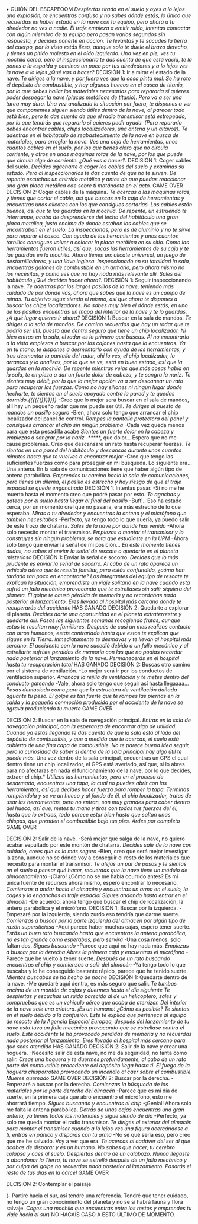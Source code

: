 •	GUIÓN DEL ESCAPEOOM
*Despiertas tirado en el suelo y oyes a lo lejos una explosión, te encuentras confuso y no sabes dónde estás, lo único que recuerdas es haber estado en la nave con tu equipo, pero ahora a tu alrededor no ves a nadie.*
*El traje empieza a emitir ruido, intentas contactar con algún miembro de tu equipo pero pasan varios segundos sin respuesta, y decides ponerte en acción.*
*Te levantas y te sacudes la tierra del cuerpo, por lo visto estás ileso, aunque solo te duele el brazo derecho, y tienes un pitido molesto en el oído izquierdo.*
*Una vez en pie, ves tu mochila cerca, pero al inspeccionarla te das cuenta de que está vacía, te la pones a la espalda y caminas un poco por tus alrededores y a lo lejos ves la nave a lo lejos ¿Qué vas a hacer?* 
DECISIÓN 1: Ir a mirar el estado de la nave.
*Te diriges a la nave, y por fuera ves que la cosa pinta mal. Se ha roto el depósito de combustible, y hay algunos huecos en el casco de titanio, por lo que debes hallar los materiales necesarios para repararla si quieres poder despegar la nave (placas metálicas de titanio). Pero va a ser una tarea muy dura.*
*Una vez analizada la situación por fuera, te dispones a ver que componentes siguen siendo útiles dentro de la nave, al parecer todo está bien, pero te das cuenta de que el radio transmisor está estropeado, por lo que tendrás que repararlo si quieres pedir ayuda. (Para repararlo debes encontrar cables, chips localizadores, una antena y un altavoz).*
*Te adentras en el habitáculo de reabastecimiento de la nave en busca de materiales, para arreglar la nave. Ves una caja de herramientas, unos cuantos cables en el suelo, por los que tienes claro que no circula corriente, y otros en unas máquinas rotas de la nave, por los que puede que circule algo de corriente. ¿Qué vas a hacer?.*
DECISIÓN 1: Coger cables del suelo.
*Decides agacharte a coger los cables del suelo y examinas su estado. Pero al inspeccionarlos te das cuenta de que no te sirven.*
*De repente escuchas un chirrido metálico y antes de que puedas reaccionar una gran placa metálica cae sobre ti matándote en el acto.*
GAME OVER
DECISIÓN 2: Coger cables de la máquina.
*Te acercas a las máquinas rotas, y tienes que cortar el cable, así que buscas en la caja de herramientas y encuentras unos alicates con los que consigues cortarlas. Los cables están buenos, así que te los guardas en la mochila.*
*De repente, un estruendo te interrumpe, acaba de desprenderse del techo del habitáculo una gran placa metálica, justo encima de donde estaban los cables que se encontraban en el suelo. La inspeccionas, pero es de aluminio y no te sirve para reparar el casco. Con ayuda de las herramientas y unos cuantos tornillos consigues volver a colocar la placa metálica en su sitio.*
*Como las herramientas fueron útiles, así que, sacas las herramientas de su caja y te las guardas en la mochila. Ahora tienes un: alicate universal, un juego de destornilladores, y una llave inglesa.*
*Inspeccionado en su totalidad la sala, encuentras galones de combustible en un armario, pero ahora mismo no los necesitas, y como ves que no hay nada más relevante allí. Sales del habitáculo ¿Qué decides hacer ahora?.*
DECISIÓN 1: Seguir inspeccionando la nave.
*Te adentras por los largos pasillos de la nave, teniendo más cuidado de por dónde vas, ahora que sabes que la nave es un campo de minas. Tu objetivo sigue siendo el mismo, así que ahora te dispones a buscar los chips localizadores. No sabes muy bien el dónde estás, en uno de los pasillos encuentras un mapa del interior de la nave y te lo guardas. ¿A qué lugar quieres ir ahora?*
DECISIÓN 1: Buscar en la sala de mandos.
*Te diriges a la sala de mandos. De camino recuerdas que hay un radar que te podría ser útil, puesto que dentro seguro que tiene un chip localizador. Ni bien entras en la sala, el radar es lo primero que buscas. Al no encontrarlo a la vista empiezas a buscar por los cajones hasta que lo encuentras. Ya en tu mano, te dispones a desmontarlo con ayuda de las herramientas, y tras desmontar la pantalla del radar, ahí lo ves, el chip localizador, lo arrancas y lo analizas, por lo que se ve, está en buen estado, así que la guardas en la mochila. De repente mientras veías que más cosas había en la sala, te empieza a dar un fuerte dolor de cabeza, y te sangra la nariz.*
*Te sientes muy débil; por lo que la mejor opción va a ser descansar un rato para recuperar las fuerzas. Como no hay sillones ni ningún lugar donde hecharte, te sientas en el suelo apoyado contra la pared y te quedas dormido.{{{{{{}}}}}}}*
-Creo que lo mejor será buscar en el sala de mandos, allí hay un pequeño radar que me puede ser útil.
*Te diriges al puesto de mandos un pasillo seguro*
-Bien, ahora solo tengo que arrancar el chip localizador del panel de control.
*Rompes la pantalla protectora del panel y consigues arrancar el chip sin ningún problema*
-Cada vez queda menos para que esta pesadilla acabe
*Sientes un fuerte dolor en la cabeza y empiezas a sangrar por la nariz*
-*****, que dolor... Espero que no me cause problemas. Creo que descansaré un rato hasta recuperar fuerzas.
*Te sientas en una pared del habitáculo y descansas durante unos cuantos minutos hasta que te vuelves a encontrar mejor*
-Creo que tengo las suficientes fuerzas como para proseguir en mi búsqueda. Lo siguiente era… Una antena. En la sala de comunicaciones tiene que haber algún tipo de antena parabólica.
*Emprendes tu camino hacia la sala de comunicaciones, pero tienes un dilema, el pasillo es estrecho y hay riesgo de que el traje espacial se quede enganchado*
DECISIÓN 1: Intentas pasar.
-Si no me he muerto hasta el momento creo que podré pasar por esto.
*Te agachas y gateas por el suelo hasta llegar al final del pasillo*
-Buff… Eso ha estado cerca, por un momento creí que no pasaría, era más estrecho de lo que esperaba.
*Miras a tu alrededor y encuentras la antena y el micrófono que también necesitabas*
-Perfecto, ya tengo todo lo que quería, ya puedo salir de este trozo de chatarra.
*Sales de la nave por donde has venido*
-Ahora solo necesito montar el transmisor.
*Empiezas a montar el transmisor y lo construyes sin ningún problema, se nota que estudiaste en la UPM*
-Ahora solo tengo que enviar la señal de mi posición…
*En este momento tienes dudas, no sabes si enviar la señal de rescate o quedarte en el planeta misterioso*
DECISIÓN 1: Enviar la señal de socorro.
*Decides que lo más prudente es enviar la señal de socorro. Al cabo de un rato aparece un vehículo aéreo que te resulta familiar, pero estás confundido, ¿cómo han tardado tan poco en encontrarte? Los integrantes del equipo de rescate te explican la situación, emprendiste un viaje solitario en la nave cuando esta sufrió un fallo mecánico provocando que te estrellases sin salir siquiera del planeta. El golpe te causó pérdida de memoria y no recordabas nada posterior al lanzamiento. Eres llevado al hospital más cercano donde te recuperarás del accidente*
HAS GANADO
DECISIÓN 2: Quedarte a explorar el planeta.
*Decides darte una oportunidad en el planeta extraterrestre y quedarte allí. Pasas las siguientes semanas recogiendo frutas, aunque estas te resultan muy familiares. Después de casi un mes realizas contacto con otros humanos, estás contrariado hasta que estos te explican que sigues en la Tierra. Inmediatamente te desmayas y te llevan al hospital más cercano. El accidente con la nave sucedió debido a un fallo mecánico y al estrellarte sufriste perdidas de memoria con las que no podías recordar nada posterior al lanzamiento de la nave. Permanecerás en el hospital hasta tu recuperación total*
HAS GANADO
DECISIÓN 2: Buscas otro camino por el sistema de ventilación.
-Lo mejor será ir por los conductos de ventilación superior.
*Arrancas la rejilla de ventilación y te metes dentro del conducto gateando*
-Vale, ahora solo tengo que seguir así hasta llegaaaa… 
*Pesas demasiado como para que la estructura de ventilación dañada aguante tu peso. El golpe es tan fuerte que te rompes las piernas en la caída y la pequeña conmoción producida por el accidente de la nave se agrava produciendo tu muerte*
GAME OVER

DECISIÓN 2: Buscar en la sala de navegación principal.
*Entras en la sala de navegación principal, con la esperanza de encontrar algo de utilidad. Cuando ya estás llegando te das cuenta de que la sala está al lado del depósito de combustible, y que a medida que te acercas, el suelo está cubierto de una fina capa de combustible. No te parece buena idea seguir, pero la curiosidad de saber si dentro de la sala principal hay algo útil te puede más.*
Una vez dentro de la sala principal, encuentras un GPS el cual dentro tiene un chip localizador, el GPS está averiado, así que, si lo abres para no afectaras en nada el funcionamiento de la nave, por lo que decides, extraer el chip.*
*Utilizas las herramientas, pero en el proceso de desarmado, encuentras una tapa, la cual no puedes abrir con las herramientas, así que decides hacer fuerza para romper la tapa. Terminas rompiéndola y se ve un hueco y al fondo  de él, el chip localizador, tratas de usar las herramientas, pero no entran, son muy grandes para caber dentro del hueco, así que, metes tu mano y tiras con todas tus fuerzas del él, hasta que lo extraes, todo parece estar bien hasta que saltan unas chispas, que prenden el combustible bajo tus pies. Ardes por completo*
GAME OVER

DECISIÓN 2: Salir de la nave.
-Será mejor que salga de la nave, no quiero acabar sepultado por este montón de chatarra.
*Decides salir de la nave con cuidado, crees que es lo más seguro*
-Bien, creo que será mejor investigar la zona, aunque no se dónde voy a conseguir el resto de los materiales que necesito para montar el transmisor.
*Te alejas un par de pasos y te sientas en el suelo a pensar qué hacer, recuerdas que la nave tiene un módulo de almacenamiento*
-¡Claro! ¿Cómo no se me había ocurrido antes? Es mi única fuente de recursos ahora mismo, espero encontrar lo necesario.
*Comienzas a andar hacia el almacén y encuentras un arma en el suelo, la coges y la enganchas al traje espacial*
*Sigues andando hasta entrar en el almacén*
-De acuerdo, ahora tengo que buscar el chip de localización, la antena parabólica y el micrófono.
DECISIÓN 1: Buscar por la izquierda.
-Empezaré por la izquierda, siendo zurdo eso tendría que darme suerte.
*Comienzas a buscar por la parte izquierda del almacén por algún tipo de razón supersticiosa*
-Aquí parece haber muchas cajas, espero tener suerte. 
 *Estás un buen rato buscando hasta que encuentras la antena parabólica, no es tan grande como esperabas, pero servirá*
-Una cosa menos, solo faltan dos.
*Sigues buscando*
-Parece que aquí no hay nada más.
*Empiezas a buscar por la derecha*
*Abres la primera caja y encuentras el micrófono*
-Parece que he vuelto a tener suerte.
*Después de un rato buscando encuentras el chip y comienzas a salir del almacén*
-Ya tengo todo lo que buscaba y lo he conseguido bastante rápido, parece que he tenido suerte.
*Mientas buscabas se ha hecho de noche*
DECISIÓN 1: Quedarte dentro de la nave.
-Me quedaré aquí dentro, es más seguro que salir.
*Te tumbas encima de un montón de cajas y duermes hasta el día siguiente*
*Te despiertas y escuchas un ruido parecido al de un helicóptero, sales y compruebas que es un vehículo aéreo que acaba de aterrizar. Del interior de la nave sale una criatura. ¡Es un humano! ¿Cómo es posible? Te sientas en el suelo debido a la confusión. Este te explica que pertenece al equipo de rescate de la Agencia Espacial Europea, después del lanzamiento de tu nave esta tuvo un fallo mecánico provocando que se estrellase contra el suelo. Este accidente te ha provocado perdidas de memoria y no recuerdas nada posterior al lanzamiento. Eres llevado al hospital más cercano para que seas atendido*
HAS GANADO
DECISIÓN 2: Salir de la nave y crear una hoguera.
-Necesito salir de esta nave, no me da seguridad, no tanta como salir.
*Creas una hoguera y te duermes profundamente, al cabo de un rato parte del combustible procedente del depósito llega hasta ti. El fuego de la hoguera chisporrotea provocando un incendio al caer sobre el combustible. Mueres quemado*
GAME OVER
DECISIÓN 2: Buscar por la derecha.
-Empezaré a buscar por la derecha.
*Comienzas la búsqueda de los materiales por la parte derecha del almacén*
-Parece que es mi día de suerte, en la primera caja que abro encuentro el micrófono, esto me ahorrará tiempo.
*Sigues buscando y encuentras el chip*
-¡Genial! Ahora solo me falta la antena parabólica.
*Detrás de unas cajas encuentras una gran antena, ya tienes todos los materiales y sigue siendo de día*
-Perfecto, ya solo me queda montar el radio transmisor.
*Te diriges al exterior del almacén para montar el transmisor cuando a lo lejos ves una figura acercándose a ti, entras en pánico y disparas con tu arma*
-No sé qué sería eso, pero creo que me he salvado. Voy a ver que era.
*Te acercas al cadáver del ser al que acabas de disparar y es un humano. No sabes que hacer, tu cerebro colapsa y caes al suelo. Despiertas dentro de un calabozo. Nunca llegaste a abandonar la Tierra, tu nave se estrelló después de un fallo mecánico y por culpa del golpe no recuerdas nada posterior al lanzamiento. Pasarás el resto de tus días en la cárcel*
GAME OVER




DECISIÓN 2: Contemplar el paisaje




(- Partiré hacia el sur, así tendré una referencia. Tendré que tener cuidado, no tengo un gran conocimiento del planeta y no se si habrá fauna y flora salvaje.
*Coges una mochila que encuentras entre los restos y emprendes tu viaje hacia el sur*)
NO HAGAÍS CASO A ESTO ÚLTIMO DE MOMENTO.


